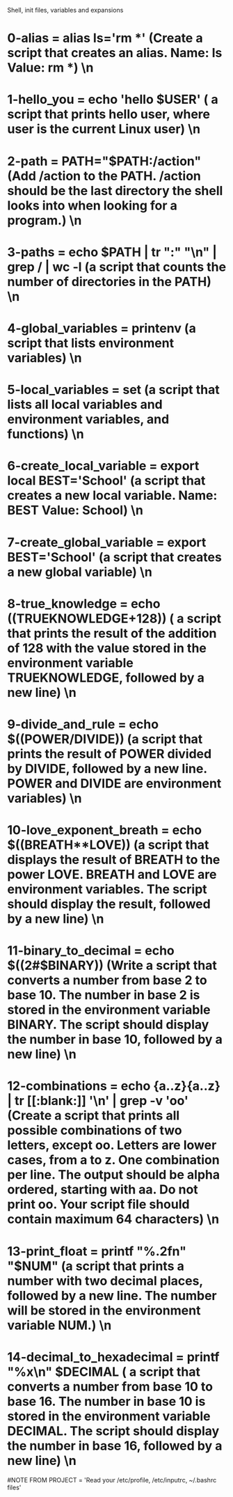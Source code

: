 Shell, init files, variables and expansions
# 0-alias = alias ls='rm *' (Create a script that creates an alias. Name: ls Value: rm *) \n
# 1-hello_you = echo 'hello $USER' ( a script that prints hello user, where user is the current Linux user) \n
# 2-path = PATH="$PATH:/action" (Add /action to the PATH. /action should be the last directory the shell looks into when looking for a program.) \n
# 3-paths = echo $PATH | tr ":" "\n" | grep / | wc -l (a script that counts the number of directories in the PATH) \n
# 4-global_variables = printenv (a script that lists environment variables) \n
# 5-local_variables = set (a script that lists all local variables and environment variables, and functions) \n
# 6-create_local_variable = export local BEST='School' (a script that creates a new local variable. Name: BEST Value: School) \n
# 7-create_global_variable = export BEST='School' (a script that creates a new global variable) \n
# 8-true_knowledge = echo $(($TRUEKNOWLEDGE+128)) ( a script that prints the result of the addition of 128 with the value stored in the environment variable TRUEKNOWLEDGE, followed by a new line) \n
# 9-divide_and_rule = echo $((POWER/DIVIDE)) (a script that prints the result of POWER divided by DIVIDE, followed by a new line. POWER and DIVIDE are environment variables) \n
# 10-love_exponent_breath = echo $((BREATH**LOVE)) (a script that displays the result of BREATH to the power LOVE. BREATH and LOVE are environment variables. The script should display the result, followed by a new line) \n
# 11-binary_to_decimal = echo $((2#$BINARY)) (Write a script that converts a number from base 2 to base 10. The number in base 2 is stored in the environment variable BINARY. The script should display the number in base 10, followed by a new line) \n
# 12-combinations = echo {a..z}{a..z} | tr [[:blank:]] '\n' | grep -v 'oo' (Create a script that prints all possible combinations of two letters, except oo. Letters are lower cases, from a to z. One combination per line. The output should be alpha ordered, starting with aa. Do not print oo. Your script file should contain maximum 64 characters) \n
# 13-print_float = printf "%.2fn" "$NUM" (a script that prints a number with two decimal places, followed by a new line. The number will be stored in the environment variable NUM.) \n
# 14-decimal_to_hexadecimal = printf "%x\n" $DECIMAL ( a script that converts a number from base 10 to base 16. The number in base 10 is stored in the environment variable DECIMAL. The script should display the number in base 16, followed by a new line) \n
#NOTE FROM PROJECT = 'Read your /etc/profile, /etc/inputrc, ~/.bashrc files'
